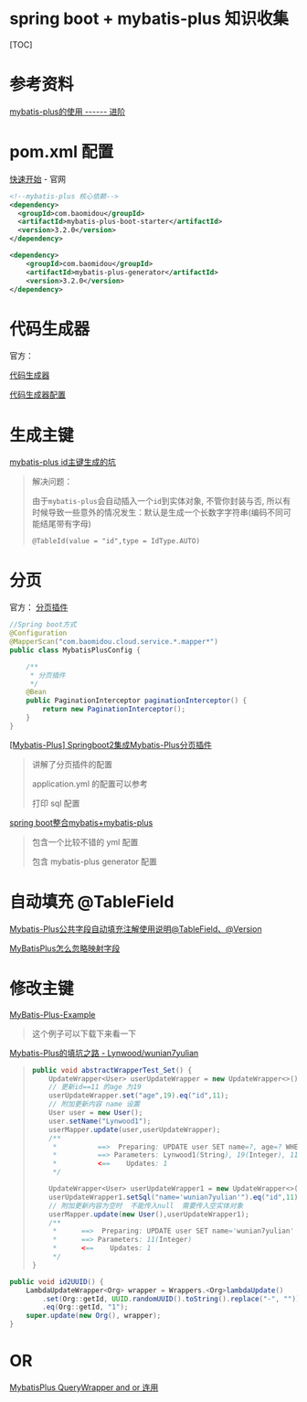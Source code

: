 # spring boot + mybatis-plus 知识收集

[TOC]

# 参考资料

[mybatis-plus的使用 ------ 进阶](https://www.jianshu.com/p/a4d5d310daf8)

# pom.xml 配置

[快速开始](https://mp.baomidou.com/guide/quick-start.html) - 官网

```xml
<!--mybatis-plus 核心依赖-->
<dependency>
  <groupId>com.baomidou</groupId>
  <artifactId>mybatis-plus-boot-starter</artifactId>
  <version>3.2.0</version>
</dependency>

<dependency>
    <groupId>com.baomidou</groupId>
    <artifactId>mybatis-plus-generator</artifactId>
    <version>3.2.0</version>
</dependency>
```

# 代码生成器

官方： 

[代码生成器](https://mp.baomidou.com/guide/generator.html)

[代码生成器配置](https://mp.baomidou.com/config/generator-config.htm)

# 生成主键

[mybatis-plus id主键生成的坑](https://blog.csdn.net/qq_34208844/article/details/88819467)

> 解决问题：
>
> 由于`mybatis-plus`会自动插入一个`id`到实体对象, 不管你封装与否, 所以有时候导致一些意外的情况发生：默认是生成一个长数字字符串(编码不同可能结尾带有字母)
>
> ```
> @TableId(value = "id",type = IdType.AUTO)
> ```

# 分页

官方： [分页插件](https://mp.baomidou.com/guide/page.html)

```java
//Spring boot方式
@Configuration
@MapperScan("com.baomidou.cloud.service.*.mapper*")
public class MybatisPlusConfig {

    /**
     * 分页插件
     */
    @Bean
    public PaginationInterceptor paginationInterceptor() {
        return new PaginationInterceptor();
    }
}
```



[[Mybatis-Plus] Springboot2集成Mybatis-Plus分页插件](https://www.jianshu.com/p/84f05ac3aeb4)

> 讲解了分页插件的配置
>
> application.yml 的配置可以参考
>
> 打印 sql 配置

[spring boot整合mybatis+mybatis-plus](https://www.cnblogs.com/lianggp/p/7573653.html)

> 包含一个比较不错的 yml 配置
>
> 包含 mybatis-plus generator 配置

# 自动填充 @TableField

[Mybatis-Plus公共字段自动填充注解使用说明@TableField、@Version](https://blog.csdn.net/tianmaxingkonger/article/details/84851206)

[MyBatisPlus怎么忽略映射字段](https://www.cnblogs.com/yifanSJ/p/9098166.html)

# 修改主键

[MyBatis-Plus-Example](https://github.com/fengwenyi/MyBatis-Plus-Example)

> 这个例子可以下载下来看一下

[Mybatis-Plus的填坑之路 - Lynwood/wunian7yulian](https://www.cnblogs.com/wunian7yulian/p/10276642.html)

> ```java
> public void abstractWrapperTest_Set() {
>     UpdateWrapper<User> userUpdateWrapper = new UpdateWrapper<>();
>     // 更新id==11 的age 为19
>     userUpdateWrapper.set("age",19).eq("id",11);
>     // 附加更新内容 name 设置
>     User user = new User();
>     user.setName("Lynwood1");
>     userMapper.update(user,userUpdateWrapper);
>     /**
>      *          ==>  Preparing: UPDATE user SET name=?, age=? WHERE id = ?
>      *          ==> Parameters: Lynwood1(String), 19(Integer), 11(Integer)
>      *          <==    Updates: 1
>      */
> 
>     UpdateWrapper<User> userUpdateWrapper1 = new UpdateWrapper<>();
>     userUpdateWrapper1.setSql("name='wunian7yulian'").eq("id",11);
>     // 附加更新内容为空时  不能传入null  需要传入空实体对象
>     userMapper.update(new User(),userUpdateWrapper1);
>     /**
>      *      ==>  Preparing: UPDATE user SET name='wunian7yulian' WHERE id = ?
>      *      ==> Parameters: 11(Integer)
>      *      <==    Updates: 1
>      */
> }
> ```
>
> 



```java
public void id2UUID() {
    LambdaUpdateWrapper<Org> wrapper = Wrappers.<Org>lambdaUpdate()
        .set(Org::getId, UUID.randomUUID().toString().replace("-", ""))
        .eq(Org::getId, "1");
    super.update(new Org(), wrapper);
}
```

> 

# OR

[MybatisPlus QueryWrapper and or 连用](https://blog.csdn.net/u011229848/article/details/81902398)